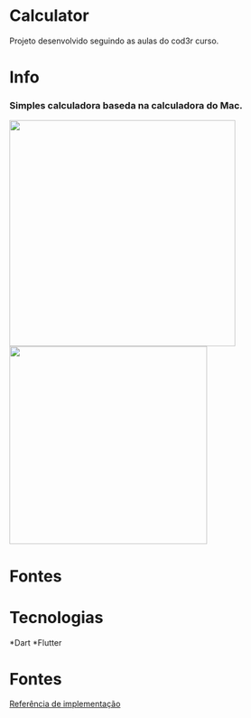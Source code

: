 <h1> Calculator </h1>

Projeto desenvolvido seguindo as aulas do cod3r curso.



<h1> Info </h1>


<h3>Simples calculadora baseda na calculadora do Mac. </h3>


</p>
<p float="left">
  <img src="https://user-images.githubusercontent.com/65368831/94769554-b3afa380-0388-11eb-8785-bf58c2fe93b9.gif" width="400" />
  <img src="https://user-images.githubusercontent.com/65368831/94772270-a0ec9d00-038f-11eb-8020-6debf9024575.jpeg" width="350" /> 
</p>
<h1>Fontes</h1>

<h1>Tecnologias</h1>
*Dart
*Flutter

 <h1>Fontes</h1>


<a href="https://www.youtube.com/watch?v=jyjdXFsQoYw&list=PLdPPE0hUkt0pS8u417Gv68M8K3rvyKsSB&index=2">Referência de implementação</a>
